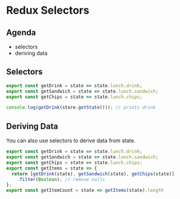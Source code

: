 # Redux Selectors

## Agenda

* selectors
* deriving data

## Selectors

```js
export const getDrink = state => state.lunch.drink;
export const getSandwich = state => state.lunch.sandwich;
export const getChips = state => state.lunch.chips;

console.log(getDrink(store.getState())); // prints drink
```

## Deriving Data

You can also use selectors to derive data from state.

```js
export const getDrink = state => state.lunch.drink;
export const getSandwich = state => state.lunch.sandwich;
export const getChips = state => state.lunch.chips;
export const getItems = state => {
  return [getDrink(state), getSandwich(state), getChips(state)]
    .filter(Boolean); // remove nulls
};
export const getItemCount = state => getItems(state).length
```
